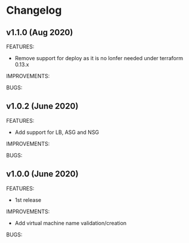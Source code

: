 # Changelog
## v1.1.0 (Aug 2020)

FEATURES:

* Remove support for deploy as it is no lonfer needed under terraform 0.13.x

IMPROVEMENTS:

BUGS:

## v1.0.2 (June 2020)

FEATURES:

* Add support for LB, ASG and NSG

IMPROVEMENTS:

BUGS:

## v1.0.0 (June 2020)

FEATURES:

* 1st release

IMPROVEMENTS:

* Add virtual machine name validation/creation

BUGS:
